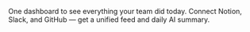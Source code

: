 One dashboard to see everything your team did today.
Connect Notion, Slack, and GitHub — get a unified feed and daily AI summary.